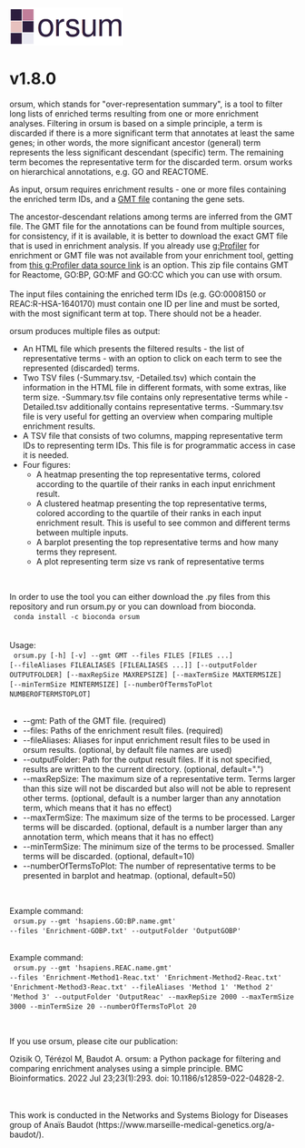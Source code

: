 <img src="https://github.com/ozanozisik/orsum/blob/main/orsum_logo.png" alt="orsum logo" width="200"/>

# v1.8.0
orsum, which stands for "over-representation summary", is a tool to filter long lists of enriched terms resulting from one or more enrichment analyses. Filtering in orsum is based on a simple
principle, a term is discarded if there is a more significant term that annotates at least the same genes; in other words, the more significant ancestor (general) term represents the less significant descendant (specific) term. The remaining term becomes the representative term for the discarded term. orsum works on hierarchical annotations, e.g. GO and REACTOME.<br>

As input, orsum requires enrichment results - one or more files containing the enriched term IDs, and a <a href=https://software.broadinstitute.org/cancer/software/gsea/wiki/index.php/Data_formats#GMT:_Gene_Matrix_Transposed_file_format_.28.2A.gmt.29>GMT file</a> contaning the gene sets.<br>

The ancestor-descendant relations among terms are inferred from the GMT file. The GMT file for the annotations can be found from multiple sources, for consistency, if it is available, it is better to download the exact GMT file that is used in enrichment analysis. If you already use <a href=https://biit.cs.ut.ee/gprofiler/gost>g:Profiler</a> for enrichment or GMT file was not available from your enrichment tool, getting from <a href=https://biit.cs.ut.ee/gprofiler/static/gprofiler_hsapiens.name.zip>this g:Profiler data source link</a> is an option. This zip file contains GMT for Reactome, GO:BP, GO:MF and GO:CC which you can use with orsum.<br><br>
The input files containing the enriched term IDs (e.g. GO:0008150 or REAC:R-HSA-1640170) must contain one ID per line and must be sorted, with the most significant term at top. There should not be a header.<br>

orsum produces multiple files as output:<br>
<ul>
	<li> An HTML file which presents the filtered results - the list of representative terms - with an option to click on each term to see the represented (discarded) terms.
	<li> Two TSV files (-Summary.tsv, -Detailed.tsv) which contain the information in the HTML file in different formats, with some extras, like term size. -Summary.tsv file contains only representative terms while -Detailed.tsv additionally contains representative terms. -Summary.tsv file is very useful for getting an overview when comparing multiple enrichment results.
	<li> A TSV file that consists of two columns, mapping representative term IDs to representing term IDs. This file is for programmatic access in case it is needed.
	<li> Four figures:<br>
		<ul>
			<li> A heatmap presenting the top representative terms, colored according to the quartile of their ranks in each input enrichment result.
			<li> A clustered heatmap presenting the top representative terms, colored according to the quartile of their ranks in each input enrichment result. This is useful to see common and different terms between multiple inputs.
			<li> A barplot presenting the top representative terms and how many terms they represent.	
			<li> A plot representing term size vs rank of representative terms <br>
		</ul>
</ul>
<br>

In order to use the tool you can either download the .py files from this repository and run orsum.py or you can download from bioconda.<br>
<code>
conda install -c bioconda orsum
</code><br>
<br>
<br>
Usage:
<br>
<code>
orsum.py [-h] [-v] --gmt GMT --files FILES [FILES ...]
                [--fileAliases FILEALIASES [FILEALIASES ...]]
                [--outputFolder OUTPUTFOLDER] [--maxRepSize MAXREPSIZE]
                [--maxTermSize MAXTERMSIZE] [--minTermSize MINTERMSIZE]
                [--numberOfTermsToPlot NUMBEROFTERMSTOPLOT]
</code>
<br>
<ul>
<li>--gmt: Path of the GMT file. (required)
<li>--files: Paths of the enrichment result files. (required)
<li>--fileAliases: Aliases for input enrichment result files to be used in orsum results. (optional, by default file names are used)
<li>--outputFolder: Path for the output result files. If it is not specified, results are written to the current directory. (optional, default=".")
<li>--maxRepSize: The maximum size of a representative term. Terms larger than this size will not be discarded but also will not be able to represent other terms. (optional, default is a number larger than any annotation term, which means that it has no effect)
<li>--maxTermSize: The maximum size of the terms to be processed. Larger terms will be discarded. (optional, default is a number larger than any annotation term, which means that it has no effect)
<li>--minTermSize: The minimum size of the terms to be processed. Smaller terms will be discarded. (optional, default=10)
<li>--numberOfTermsToPlot: The number of representative terms to be presented in barplot and heatmap. (optional, default=50)
</ul>
<br>

Example command:<br>
<code>
orsum.py --gmt 'hsapiens.GO:BP.name.gmt' --files 'Enrichment-GOBP.txt' --outputFolder 'OutputGOBP'
</code><br>


Example command:<br>
<code>
orsum.py --gmt 'hsapiens.REAC.name.gmt' --files 'Enrichment-Method1-Reac.txt' 'Enrichment-Method2-Reac.txt' 'Enrichment-Method3-Reac.txt' --fileAliases 'Method 1' 'Method 2' 'Method 3' --outputFolder 'OutputReac' --maxRepSize 2000 --maxTermSize 3000 --minTermSize 20 --numberOfTermsToPlot 20
</code><br>

<br>

If you use orsum, please cite our publication:

Ozisik O, Térézol M, Baudot A. orsum: a Python package for filtering and comparing enrichment analyses using a simple principle. BMC Bioinformatics. 2022 Jul 23;23(1):293. doi: 10.1186/s12859-022-04828-2.

<br>
<br>
This work is conducted in the Networks and Systems Biology for Diseases group of Anaïs Baudot (https://www.marseille-medical-genetics.org/a-baudot/).

